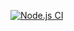 [![Node.js CI](https://github.com/Yamisa11/Registration-numbers-webapp/actions/workflows/node.js.yml/badge.svg)](https://github.com/Yamisa11/Registration-numbers-webapp/actions/workflows/node.js.yml)
